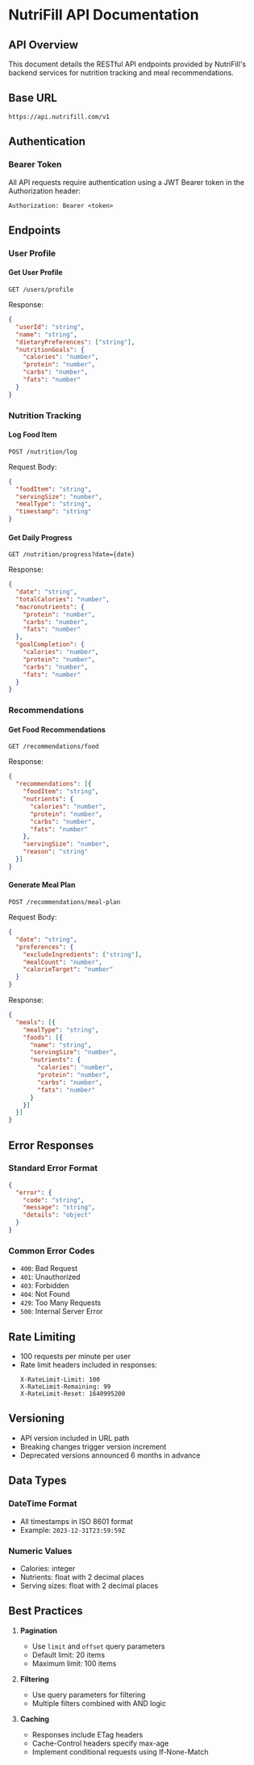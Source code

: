 # NutriFill API Documentation

## API Overview
This document details the RESTful API endpoints provided by NutriFill's backend services for nutrition tracking and meal recommendations.

## Base URL
```
https://api.nutrifill.com/v1
```

## Authentication

### Bearer Token
All API requests require authentication using a JWT Bearer token in the Authorization header:
```
Authorization: Bearer <token>
```

## Endpoints

### User Profile

#### Get User Profile
```http
GET /users/profile
```

Response:
```json
{
  "userId": "string",
  "name": "string",
  "dietaryPreferences": ["string"],
  "nutritionGoals": {
    "calories": "number",
    "protein": "number",
    "carbs": "number",
    "fats": "number"
  }
}
```

### Nutrition Tracking

#### Log Food Item
```http
POST /nutrition/log
```

Request Body:
```json
{
  "foodItem": "string",
  "servingSize": "number",
  "mealType": "string",
  "timestamp": "string"
}
```

#### Get Daily Progress
```http
GET /nutrition/progress?date={date}
```

Response:
```json
{
  "date": "string",
  "totalCalories": "number",
  "macronutrients": {
    "protein": "number",
    "carbs": "number",
    "fats": "number"
  },
  "goalCompletion": {
    "calories": "number",
    "protein": "number",
    "carbs": "number",
    "fats": "number"
  }
}
```

### Recommendations

#### Get Food Recommendations
```http
GET /recommendations/food
```

Response:
```json
{
  "recommendations": [{
    "foodItem": "string",
    "nutrients": {
      "calories": "number",
      "protein": "number",
      "carbs": "number",
      "fats": "number"
    },
    "servingSize": "number",
    "reason": "string"
  }]
}
```

#### Generate Meal Plan
```http
POST /recommendations/meal-plan
```

Request Body:
```json
{
  "date": "string",
  "preferences": {
    "excludeIngredients": ["string"],
    "mealCount": "number",
    "calorieTarget": "number"
  }
}
```

Response:
```json
{
  "meals": [{
    "mealType": "string",
    "foods": [{
      "name": "string",
      "servingSize": "number",
      "nutrients": {
        "calories": "number",
        "protein": "number",
        "carbs": "number",
        "fats": "number"
      }
    }]
  }]
}
```

## Error Responses

### Standard Error Format
```json
{
  "error": {
    "code": "string",
    "message": "string",
    "details": "object"
  }
}
```

### Common Error Codes
- `400`: Bad Request
- `401`: Unauthorized
- `403`: Forbidden
- `404`: Not Found
- `429`: Too Many Requests
- `500`: Internal Server Error

## Rate Limiting
- 100 requests per minute per user
- Rate limit headers included in responses:
  ```
  X-RateLimit-Limit: 100
  X-RateLimit-Remaining: 99
  X-RateLimit-Reset: 1640995200
  ```

## Versioning
- API version included in URL path
- Breaking changes trigger version increment
- Deprecated versions announced 6 months in advance

## Data Types

### DateTime Format
- All timestamps in ISO 8601 format
- Example: `2023-12-31T23:59:59Z`

### Numeric Values
- Calories: integer
- Nutrients: float with 2 decimal places
- Serving sizes: float with 2 decimal places

## Best Practices

1. **Pagination**
   - Use `limit` and `offset` query parameters
   - Default limit: 20 items
   - Maximum limit: 100 items

2. **Filtering**
   - Use query parameters for filtering
   - Multiple filters combined with AND logic

3. **Caching**
   - Responses include ETag headers
   - Cache-Control headers specify max-age
   - Implement conditional requests using If-None-Match